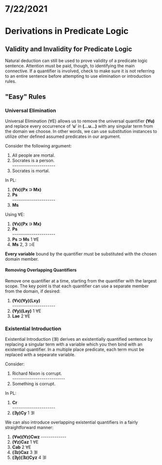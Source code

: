 # 7/22/2021
# Derivations in Predicate Logic

## Validity and Invalidity for Predicate Logic
Natural deduction can still be used to prove validity of a predicate logic sentence. Attention must be paid, though, to identifying the main connective. If a quantifier is involved, check to make sure it is not referring to an entire sentence before attempting to use elimination or introduction rules.

## "Easy" Rules
### Universal Elimination
Universal Elimination (&forall;E) allows us to remove the universal quantifier **(&forall;u)** and replace every occurrence of ‘**u**’ in **(...u...)** with any singular term from the domain we choose. In other words, we can use substitution instances to utilize other defined assumed predicates in our argument.

Consider the following argument:  
1. All people are mortal.  
2. Socrates is a person.  
_-_---------------------  
3. Socrates is mortal.

In PL:  
1. **(&forall;x)(Px &sup; Mx)**  
2. **Ps**  
_-_---------------------  
3. **Ms**

Using &forall;E:  
1. **(&forall;x)(Px &sup; Mx)**  
2. **Ps**  
_-_---------------------  
3. **Ps &sup; Ms** 1 &forall;E
4. **Ms** 2, 3 &sup;E

**Every variable** bound by the quantifier must be substituted with the chosen domain member.

#### Removing Overlapping Quantifiers
Remove one quantifier at a time, starting from the quantifier with the largest scope. The key point is that each quantifier can use a separate member from the domain, if desired:

1. **(&forall;x)(&forall;y)(Lxy)**    
_-_---------------------  
2. **(&forall;y)(Lay)** 1 &forall;E
3. **Lae** 2 &forall;E

### Existential Introduction
Existential Introduction (&exist;I) derives an existentially quantified sentence by replacing a singular term with a variable which you then bind with an existential quantifier. In a multiple place predicate, each term must be replaced with a sepearate variable.

Consider:  
1. Richard Nixon is corrupt.  
_-_--------------------------  
2. Something is corrupt.

In PL:  
1. **Cr**  
_-_---------------------  
2. **(&exist;y)Cy** 1 &exist;I

We can also introduce overlapping existential quantifiers in a fairly straightforward manner:  
1. **(&forall;w)(&forall;z)Cwz**
_-_------------
2. **(&forall;z)Caz** 1 &forall;E
3. **Cab** 2 &forall;E
4. **(&exist;z)Caz** 3 &exist;I
5. **(&exist;y)(&exist;z)Cyz** 4 &exist;I